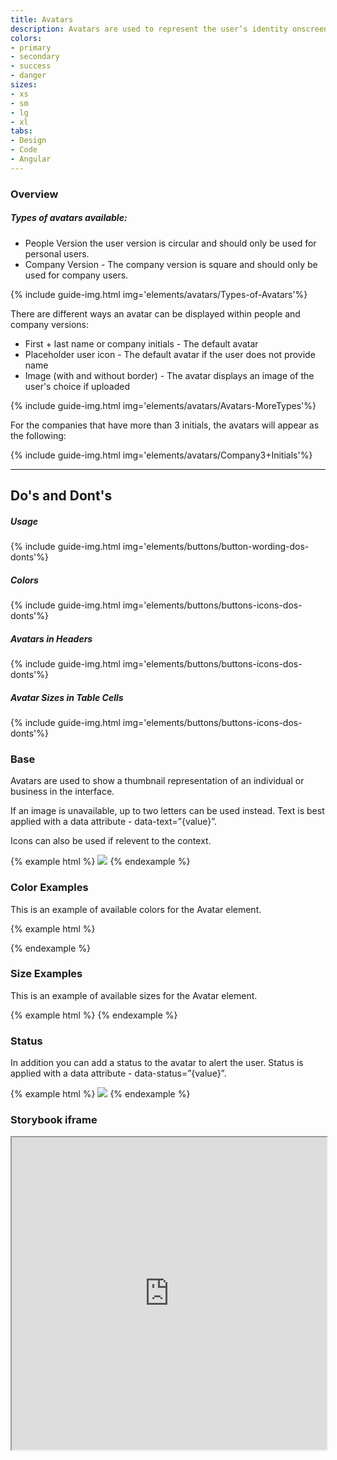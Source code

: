 ```yaml
---
title: Avatars
description: Avatars are used to represent the user’s identity onscreen with simple visuals/designs or to provide a placeholder identity for users who haven’t uploaded their own personal representation.
colors:
- primary
- secondary
- success
- danger
sizes:
- xs
- sm
- lg
- xl
tabs:
- Design
- Code 
- Angular
---
```


<div id="design" class="docs-tabs-content" markdown="1">

### Overview

##### Types of avatars available:

- People Version the user version is circular and should only be used for personal users.
- Company Version - The company version is square and should only be used for company users.

{% include guide-img.html img='elements/avatars/Types-of-Avatars'%} 

There are different ways an avatar can be displayed within people  and company versions:

- First + last name or company initials - The default avatar 
- Placeholder user icon - The default avatar if the user does not provide name
- Image (with and without border) - The avatar displays an image of the user's choice if uploaded

{% include guide-img.html img='elements/avatars/Avatars-MoreTypes'%} 

For the companies that have more than 3 initials, the avatars will appear as the following:

{% include guide-img.html img='elements/avatars/Company3+Initials'%} 

<hr>

## Do's and Dont's

##### Usage
{% include guide-img.html img='elements/buttons/button-wording-dos-donts'%} 

##### Colors
{% include guide-img.html img='elements/buttons/buttons-icons-dos-donts'%}

##### Avatars in Headers
{% include guide-img.html img='elements/buttons/buttons-icons-dos-donts'%}

##### Avatar Sizes in Table Cells
{% include guide-img.html img='elements/buttons/buttons-icons-dos-donts'%}

</div>

<div id="code" class="docs-tabs-content" markdown="1">

### Base
Avatars are used to show a thumbnail representation of an individual or business in the interface.

If an image is unavailable, up to two letters can be used instead. Text is best applied with a data attribute - data-text=”{value}”.

Icons can also be used if relevent to the context.

{% example html %}
<span class="c-avatar" >
  <img src="https://unsplash.it/200?image=1027">
</span>
<span class="c-avatar c-avatar-primary">
<i class="fas fa-cloud-download"></i>
</span>
<span class="c-avatar c-avatar-secondary" data-text="AB"></span>
{% endexample %}

### Color Examples
This is an example of available colors for the Avatar element.

{% example html %}
<span class="c-avatar c-avatar-primary" data-text="AB"></span>

<span class="c-avatar c-avatar-secondary" data-text="AB"></span>

<span class="c-avatar c-avatar-success" data-text="AB"></span>

<span class="c-avatar c-avatar-warning" data-text="AB"></span>

<span class="c-avatar c-avatar-danger" data-text="AB"></span>
{% endexample %}

### Size Examples
This is an example of available sizes for the Avatar element.

{% example html %}
<span class="c-avatar c-avatar-primary c-avatar-sm" data-text="AB"></span>
<span class="c-avatar c-avatar-primary c-avatar-md" data-text="AB"></span>
<span class="c-avatar c-avatar-primary c-avatar-lg" data-text="AB"></span>
<span class="c-avatar c-avatar-primary c-avatar-xl" data-text="AB"></span>
{% endexample %}

### Status
In addition you can add a status to the avatar to alert the user. Status is applied with a data attribute - data-status=”{value}”.

{% example html %}
<span class="c-avatar" data-status="success">
  <img src="https://unsplash.it/200?image=1011">
</span>
<span class="c-avatar c-avatar-primary" data-status="success">
  <i class="fas fa-cloud-download"></i>
</span>
<span class="c-avatar c-avatar-secondary" data-text="CD" data-status="primary"></span>
<span class="c-avatar c-avatar-success" data-text="EF" data-status="danger"></span>
<span class="c-avatar c-avatar-danger" data-text="GH" data-status="warning"></span>
<span class="c-avatar c-avatar-warning" data-text="HI" data-status="success"></span>
{% endexample %}


</div>

<div id="angular" class="docs-tabs-content" markdown="1">

### Storybook iframe
<iframe title="storybook" width="100%" height="500px" src="https://pages.code.ipreo.com/josh-easter/storybook-demo/?path=/story/basic-elements--avatar&full=0&addons=1&stories=0&panelRight=0&addonPanel=storybooks%2Fstorybook-addon-knobs"></iframe>

</div>

